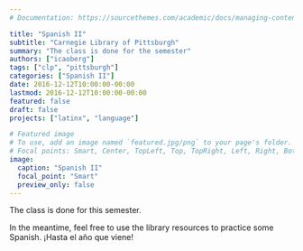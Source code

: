 ```yaml
---
# Documentation: https://sourcethemes.com/academic/docs/managing-content/

title: "Spanish II"
subtitle: "Carnegie Library of Pittsburgh"
summary: "The class is done for the semester"
authors: ["icaoberg"]
tags: ["clp", "pittsburgh"]
categories: ["Spanish II"]
date: 2016-12-12T10:00:00-00:00
lastmod: 2016-12-12T10:00:00-00:00
featured: false
draft: false
projects: ["latinx", "language"]

# Featured image
# To use, add an image named `featured.jpg/png` to your page's folder.
# Focal points: Smart, Center, TopLeft, Top, TopRight, Left, Right, BottomLeft, Bottom, BottomRight.
image:
  caption: "Spanish II"
  focal_point: "Smart"
  preview_only: false
---
```


The class is done for this semester.

In the meantime, feel free to use the library resources to practice some Spanish. ¡Hasta el año que viene!
